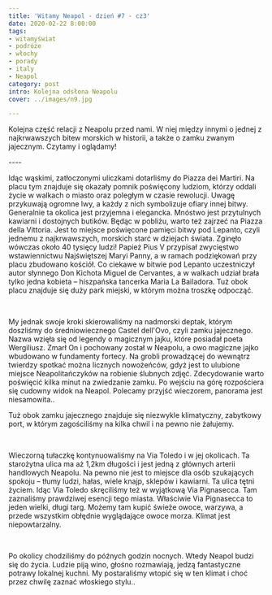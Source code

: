 ```yaml
---
title: 'Witamy Neapol - dzień #7 - cz3'
date: 2020-02-22 8:00:00
tags:
- witamyświat
- podróże 
- włochy
- porady
- italy
- Neapol
category: post
intro: Kolejna odsłona Neapolu
cover: ../images/n9.jpg

---
```

<p>Kolejna część relacji z Neapolu przed nami. W niej między innymi o jednej z najkrwawszych bitew morskich w historii, a także o zamku zwanym jajecznym. Czytamy i oglądamy!</p>

----<br>

<p>
  Idąc wąskimi, zatłoczonymi uliczkami dotarliśmy do Piazza dei Martiri. Na placu tym znajduje się okazały pomnik poświęcony ludziom, którzy oddali życie w walkach o miasto oraz poległym w czasie rewolucji. Uwagę przykuwają ogromne lwy, a każdy z nich symbolizuje ofiary innej bitwy. Generalnie ta okolica jest przyjemna i elegancka. Mnóstwo jest przytulnych kawiarni i dostojnych butików. Będąc w pobliżu, warto też zajrzeć na Piazza della Vittoria. Jest to miejsce poświęcone pamięci bitwy pod Lepanto, czyli jednemu z najkrwawszych, morskich starć w dziejach świata. Zginęło wówczas około 40 tysięcy ludzi! Papież Pius V przypisał zwycięstwo wstawiennictwu Najświętszej Maryi Panny, a w ramach podziękowań przy placu zbudowano kościół. Co ciekawe w bitwie pod Lepanto uczestniczył autor słynnego Don Kichota Miguel de Cervantes, a w walkach udział brała tylko jedna kobieta – hiszpańska tancerka Maria La Bailadora. Tuż obok placu znajduje się duży park miejski, w którym można troszkę odpocząć.
</p>

<div class='flex'>
  <img class='box image0' src='../static/posts-images/n901.jpg' alt=''/>
  <img class='box image0' src='../static/posts-images/n902.jpg' alt=''/>
  <img class='box image0' src='../static/posts-images/n903.jpg' alt=''/>
  <img class='box image0' src='../static/posts-images/n904.jpg' alt=''/>
  <img class='box image0' src='../static/posts-images/n905.jpg' alt=''/>
  <img class='box image0' src='../static/posts-images/n906.jpg' alt=''/>
  <img class='box image0' src='../static/posts-images/n907.jpg' alt=''/>
  <img class='box image0' src='../static/posts-images/n908.jpg' alt=''/>
  <img class='box image0' src='../static/posts-images/n909.jpg' alt=''/>
  <img class='box image0' src='../static/posts-images/n910.jpg' alt=''/>
</div>

<p>
  My jednak swoje kroki skierowaliśmy na nadmorski deptak, którym doszliśmy do średniowiecznego Castel dell'Ovo, czyli zamku jajecznego. Nazwa wzięła się od legendy o magicznym jajku, które posiadał poeta Wergiliusz. Zmarł On i pochowany został w Neapolu, a owo magiczne jajko wbudowano w fundamenty fortecy. Na grobli prowadzącej do wewnątrz twierdzy spotkać można licznych nowożeńców, gdyż jest to ulubione miejsce Neapolitańczyków na robienie ślubnych zdjęć. Zdecydowanie warto poświęcić kilka minut na zwiedzanie zamku. Po wejściu na górę rozpościera się cudowny widok na Neapol. Polecamy przyjść wieczorem, panorama jest niesamowita..    

  Tuż obok zamku jajecznego znajduje się niezwykle klimatyczny, zabytkowy port, w którym zagościliśmy na kilka chwil i na pewno nie żałujemy. 
</p>

<div class='flex'>
  <img class='box image0' src='../static/posts-images/n911.jpg' alt=''/>
  <img class='box image0' src='../static/posts-images/n912.jpg' alt=''/>
  <img class='box image0' src='../static/posts-images/n913.jpg' alt=''/>
</div>

<p>
  Wieczorną tułaczkę kontynuowaliśmy na Via Toledo i w jej okolicach. Ta starożytna ulica ma aż 1,2km długości i jest jedną z głównych arterii handlowych Neapolu. Na pewno nie jest to miejsce dla osób szukających spokoju – tłumy ludzi, hałas, wiele knajp, sklepów i kawiarni. Ta ulica tętni życiem. Idąc Via Toledo skręciliśmy też w wyjątkową Via Pignasecca. Tam zaznaliśmy prawdziwej esencji tego miasta. Właściwie Via Pignasecca to jeden wielki, długi targ. Możemy tam kupić świeże owoce, warzywa, a przede wszystkim obłędnie wyglądające owoce morza. Klimat jest niepowtarzalny.
</p>

<div class='flex'>
  <img class='box image0' src='../static/posts-images/n914.jpg' alt=''/>
  <img class='box image0' src='../static/posts-images/n916.jpg' alt=''/>
  <img class='box image0' src='../static/posts-images/n915.jpg' alt=''/>
</div>

<p>
  Po okolicy chodziliśmy do późnych godzin nocnych. Wtedy Neapol budzi się do życia. Ludzie piją wino, głośno rozmawiają, jedzą fantastyczne potrawy lokalnej kuchni. My postaraliśmy wtopić się w ten klimat i choć przez chwilę zaznać włoskiego stylu..
</p>

<div class='flex'>
  <img class='box image0' src='../static/posts-images/n917.jpg' alt=''/>
  <img class='box image0' src='../static/posts-images/n918.jpg' alt=''/>
  <img class='box image0' src='../static/posts-images/n919.jpg' alt=''/>
  <img class='box image0' src='../static/posts-images/n920.jpg' alt=''/>
  <img class='box image0' src='../static/posts-images/n921.jpg' alt=''/>
</div>
